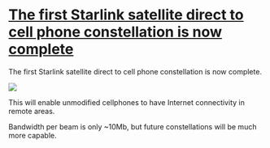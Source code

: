 # [The first Starlink satellite direct to cell phone constellation is now complete](https://github.com/jaaleng/jaaleng.github.io/issues/117)

The first Starlink satellite direct to cell phone constellation is now complete. 

![](https://pic.superbed.cc/item/67796713fa9f77b4dcc12dc4.jpg)

This will enable unmodified cellphones to have Internet connectivity in remote areas. 

Bandwidth per beam is only ~10Mb, but future constellations will be much more capable.